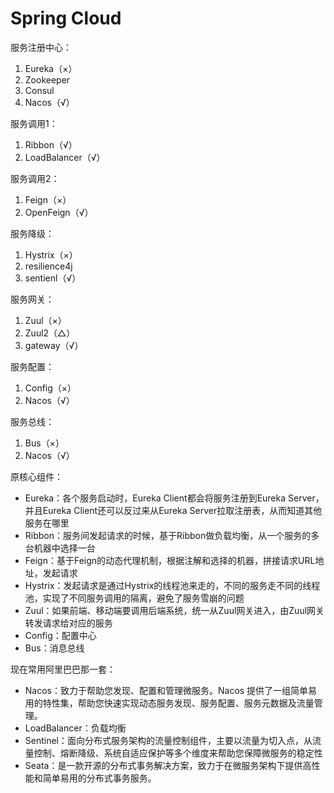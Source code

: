 # Spring Cloud

服务注册中心：

1. Eureka（×）
2. Zookeeper
3. Consul
4. Nacos（√）

服务调用1：

1. Ribbon（√）
2. LoadBalancer（√）

服务调用2：

1. Feign（×）
2. OpenFeign（√）

服务降级：

1. Hystrix（×）
2. resilience4j
3. sentienl（√）

服务网关：

1. Zuul（×）
2. Zuul2（△）
3. gateway（√）

服务配置：

1. Config（×）
2. Nacos（√）

服务总线：

1. Bus（×）
2. Nacos（√）



原核心组件：

- Eureka：各个服务启动时，Eureka Client都会将服务注册到Eureka Server，并且Eureka Client还可以反过来从Eureka Server拉取注册表，从而知道其他服务在哪里 
- Ribbon：服务间发起请求的时候，基于Ribbon做负载均衡，从一个服务的多台机器中选择一台
- Feign：基于Feign的动态代理机制，根据注解和选择的机器，拼接请求URL地址，发起请求
- Hystrix：发起请求是通过Hystrix的线程池来走的，不同的服务走不同的线程池，实现了不同服务调用的隔离，避免了服务雪崩的问题
- Zuul：如果前端、移动端要调用后端系统，统一从Zuul网关进入，由Zuul网关转发请求给对应的服务
- Config：配置中心
- Bus：消息总线



现在常用阿里巴巴那一套：

- Nacos：致力于帮助您发现、配置和管理微服务。Nacos 提供了一组简单易用的特性集，帮助您快速实现动态服务发现、服务配置、服务元数据及流量管理。
- LoadBalancer：负载均衡
- Sentinel：面向分布式服务架构的流量控制组件，主要以流量为切入点，从流量控制、熔断降级、系统自适应保护等多个维度来帮助您保障微服务的稳定性
- Seata：是一款开源的分布式事务解决方案，致力于在微服务架构下提供高性能和简单易用的分布式事务服务。

